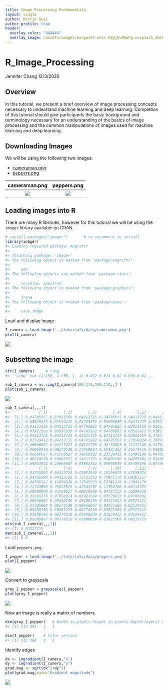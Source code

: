 ```yaml
---
title: Image Processing Fundamentals
layout: single
author: Kerrie Geil
author_profile: true
header:
  overlay_color: "444444"
  overlay_image: /assets/images/margaret-weir-GZyjbLNOaFg-unsplash_dark.jpg
--- 
```


R\_Image\_Processing
================
Jennifer Chang
12/3/2020

## Overview

In this tutorial, we present a brief overview of image processing
concepts necessary to understand machine learning and deep learning.
Completion of this tutorial should give participants the basic
background and terminology necessary for an understanding of the basics
of image processing and the common manipulations of images used for
machine learning and deep learning.

## Downloading Images

We will be using the following two images:

-   [cameraman.png](https://geospatial.101workbook.org/Workshops/Tutorial1_Image_Processing_Essentials_Boucheron.html)
-   [peppers.png]()

|                                cameraman.png                                |                                peppers.png                                |
|:---------------------------------------------------------------------------:|:-------------------------------------------------------------------------:|
| <img src="https://geospatial.101workbook.org/tutorials/data/cameraman.png"> | <img src="https://geospatial.101workbook.org/tutorials/data/peppers.png"> |

## Loading images into R

There are many R libraries, however for this tutorial we will be using
the `imager` library available on CRAN.

``` r
# install.packages("imager")       # <= uncomment to install
library(imager)
#> Loading required package: magrittr
#> 
#> Attaching package: 'imager'
#> The following object is masked from 'package:magrittr':
#> 
#>     add
#> The following objects are masked from 'package:stats':
#> 
#>     convolve, spectrum
#> The following object is masked from 'package:graphics':
#> 
#>     frame
#> The following object is masked from 'package:base':
#> 
#>     save.image
```

Load and display image

``` r
I_camera = load.image('../tutorials/data/cameraman.png')
plot(I_camera)
```

![](images/R_I_camera-1.png)<!-- -->

## Subsetting the image

``` r
str(I_camera)     # cimg
#>  'cimg' num [1:256, 1:256, 1, 1] 0.612 0.624 0.62 0.608 0.62 ...

sub_I_camera = as.cimg(I_camera[100:110,100:110,,] )
plot(sub_I_camera)
```

![](images/R_sub_I_camera-1.png)<!-- -->

``` r
sub_I_camera[,,,1]
#>             [,1]       [,2]       [,3]       [,4]       [,5]       [,6]
#>  [1,] 0.04705882 0.03921569 0.04313725 0.04705882 0.04313725 0.04313725
#>  [2,] 0.03529412 0.03529412 0.04705882 0.05098039 0.04313725 0.03921569
#>  [3,] 0.03137255 0.04313725 0.04705882 0.04705882 0.03921569 0.03921569
#>  [4,] 0.03921569 0.05098039 0.04705882 0.04705882 0.03529412 0.03921569
#>  [5,] 0.04313725 0.04313725 0.04313725 0.04313725 0.03921569 0.27843137
#>  [6,] 0.03529412 0.04313725 0.04705882 0.04705882 0.27058824 0.78431373
#>  [7,] 0.06666667 0.04313725 0.04313725 0.32156863 0.71372549 0.31764706
#>  [8,] 0.05098039 0.06274510 0.27058824 0.65882353 0.26274510 0.05882353
#>  [9,] 0.06666667 0.41568627 0.70980392 0.23529412 0.05490196 0.04705882
#> [10,] 0.46274510 0.69803922 0.24313725 0.05490196 0.04705882 0.05490196
#> [11,] 0.69803922 0.26666667 0.05882353 0.05098039 0.05490196 0.05490196
#>             [,7]       [,8]       [,9]      [,10]      [,11]
#>  [1,] 0.04705882 0.04313725 0.03921569 0.10196078 0.67058824
#>  [2,] 0.04705882 0.04313725 0.13333333 0.72941176 0.60392157
#>  [3,] 0.04705882 0.18039216 0.72549020 0.52941176 0.12941176
#>  [4,] 0.22745098 0.78823529 0.47843137 0.11764706 0.04313725
#>  [5,] 0.80000000 0.41568627 0.09019608 0.04313725 0.05098039
#>  [6,] 0.35686275 0.07058824 0.03921569 0.03529412 0.04705882
#>  [7,] 0.06666667 0.05490196 0.05490196 0.03529412 0.03529412
#>  [8,] 0.04705882 0.06274510 0.06666667 0.03921569 0.03529412
#>  [9,] 0.05490196 0.05882353 0.06274510 0.03921569 0.03529412
#> [10,] 0.05490196 0.06274510 0.05098039 0.03529412 0.03529412
#> [11,] 0.06666667 0.06274510 0.05098039 0.03921569 0.04313725
min(sub_I_camera[,,,1])
#> [1] 0.03137255
max(sub_I_camera[,,,1])
#> [1] 0.8
```

Load `peppers.png`.

``` r
I_pepper = load.image('../tutorials/data/peppers.png')
plot(I_pepper)
```

![](images/R_I_pepper-1.png)<!-- -->

Convert to grayscale

``` r
gray_I_pepper = grayscale(I_pepper)
plot(gray_I_pepper)
```

![](images/R_gray_I_pepper-1.png)<!-- -->

Now an image is really a matrix of numbers.

``` r
dim(gray_I_pepper)   # Width_in_pixels Height_in_pixels Depth(layers) color(1=grayscale, 3=RGB)
#> [1] 512 384   1   1
```

``` r
dim(I_pepper)    # Color version
#> [1] 512 384   1   3
```

Identify edges

``` r
dx <- imgradient(I_camera,"x")
dy <- imgradient(I_camera,"y")
grad.mag <- sqrt(dx^2+dy^2)
plot(grad.mag,main="Gradient magnitude")
```

![](images/R_edge_I_camera-1.png)<!-- -->
